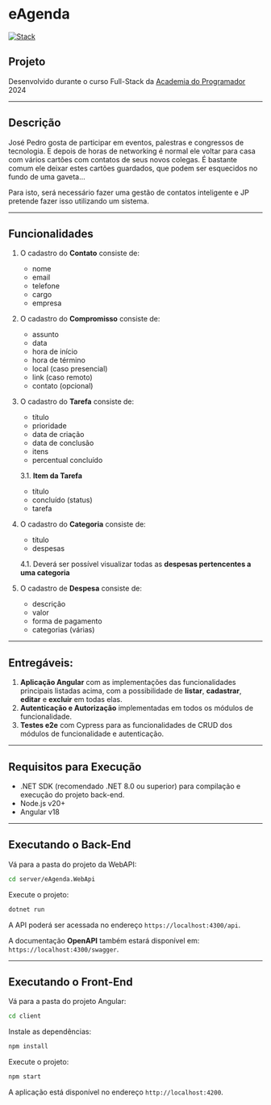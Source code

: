 # eAgenda

[![Stack](https://skillicons.dev/icons?i=dotnet,cs,postman,nodejs,typescript,angular,cypress&perline=8)](https://skillicons.dev)

## Projeto

Desenvolvido durante o curso Full-Stack da [Academia do Programador](https://www.academiadoprogramador.net) 2024

---
## Descrição

José Pedro gosta de participar em eventos, palestras e congressos de tecnologia. E depois de horas de networking é normal ele voltar para casa com vários cartões com contatos de seus novos colegas. É bastante comum ele deixar estes cartões guardados, que podem ser esquecidos no fundo de uma gaveta...

Para isto, será necessário fazer uma gestão de contatos inteligente e JP pretende fazer isso utilizando um sistema.

---
## Funcionalidades

1. O cadastro do **Contato** consiste de:
	- nome
	- email
	- telefone
	- cargo
	- empresa

2. O cadastro do **Compromisso** consiste de:
	- assunto
	- data
	- hora de início
	- hora de término
	- local (caso presencial)
	- link (caso remoto)
	- contato (opcional)

3. O cadastro do **Tarefa** consiste de:
	- título
	- prioridade
	- data de criação
	- data de conclusão
	- itens
	- percentual concluído

	3.1. **Item da Tarefa**
	- título
	- concluído (status)
	- tarefa

4. O cadastro do **Categoria** consiste de:
	- título
	- despesas

	4.1. Deverá ser possível visualizar todas as **despesas pertencentes a uma categoria**

5. O cadastro de **Despesa** consiste de:
	- descrição
	- valor
	- forma de pagamento
	- categorias (várias)

---
## Entregáveis:

1. **Aplicação Angular** com as implementações das funcionalidades principais listadas acima, com a possibilidade de **listar**, **cadastrar**, **editar** e **excluir** em todas elas.
2. **Autenticação e Autorização** implementadas em todos os módulos de funcionalidade.
3. **Testes e2e** com Cypress para as funcionalidades de CRUD dos módulos de funcionalidade e autenticação.

---
## Requisitos para Execução

- .NET SDK (recomendado .NET 8.0 ou superior) para compilação e execução do projeto back-end.
- Node.js v20+
- Angular v18 

---
## Executando o Back-End 

Vá para a pasta do projeto da WebAPI:

```bash
cd server/eAgenda.WebApi
```

Execute o projeto:

```bash
dotnet run
```

A API poderá ser acessada no endereço `https://localhost:4300/api`.

A documentação **OpenAPI** também estará disponível em: `https://localhost:4300/swagger`.

---
## Executando o Front-End 

Vá para a pasta do projeto Angular:

```bash
cd client
```

Instale as dependências:

```bash
npm install
```

Execute o projeto:

```bash
npm start
```

A aplicação está disponível no endereço `http://localhost:4200`.